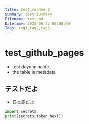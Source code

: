 ```yaml
---
Title: test_readme 2
Summary: test summary
Filename: test.md
Datetime: 2023-06-22 00:00:00
Tags: tag1,tag2,tag3
---
```

# test_github_pages

- test dayo minaide...
- the table is metadata

## テストだよ
- 日本語だよ

```python
import secrets
print(secrets.token_hex())
```